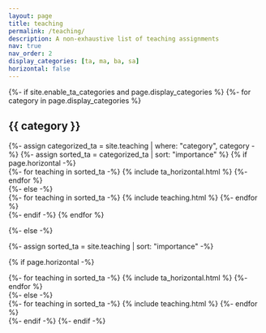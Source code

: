 ```yaml
---
layout: page
title: teaching
permalink: /teaching/
description: A non-exhaustive list of teaching assignments
nav: true
nav_order: 2
display_categories: [ta, ma, ba, sa]
horizontal: false
---
```


<!-- pages/teaching.md -->
<div class="teaching">
{%- if site.enable_ta_categories and page.display_categories %}
  <!-- Display categorized teaching -->
  {%- for category in page.display_categories %}
  <h2 class="category">{{ category }}</h2>
  {%- assign categorized_ta = site.teaching | where: "category", category -%}
  {%- assign sorted_ta = categorized_ta | sort: "importance" %}
  <!-- Generate cards for each teaching -->
  {% if page.horizontal -%}
  <div class="container">
    <div class="row row-cols-2">
    {%- for teaching in sorted_ta -%}
      {% include ta_horizontal.html %}
    {%- endfor %}
    </div>
  </div>
  {%- else -%}
  <div class="grid">
    {%- for teaching in sorted_ta -%}
      {% include teaching.html %}
    {%- endfor %}
  </div>
  {%- endif -%}
  {% endfor %}

{%- else -%}
<!-- Display teaching without categories -->
  {%- assign sorted_ta = site.teaching | sort: "importance" -%}
  <!-- Generate cards for each teaching -->
  {% if page.horizontal -%}
  <div class="container">
    <div class="row row-cols-2">
    {%- for teaching in sorted_ta -%}
      {% include ta_horizontal.html %}
    {%- endfor %}
    </div>
  </div>
  {%- else -%}
  <div class="grid">
    {%- for teaching in sorted_ta -%}
      {% include teaching.html %}
    {%- endfor %}
  </div>
  {%- endif -%}
{%- endif -%}
</div>
